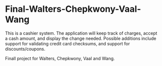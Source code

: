 # Final-Walters-Chepkwony-Vaal-Wang
This is a cashier system. The application will keep track of charges, accept a cash amount, and display the change needed. Possible additions include support for validating credit card checksums, and support for discounts/coupons.

Finall project for Walters, Chepkwony, Vaal and Wang.
